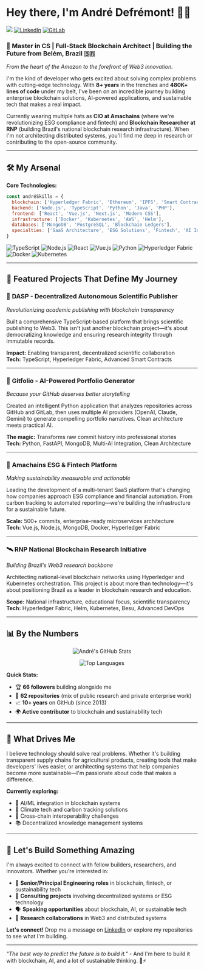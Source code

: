 # Hey there, I'm André Defrémont! 👋🏽

![](https://komarev.com/ghpvc/?username=defremont&style=flat-square&color=blue)
[![LinkedIn](https://img.shields.io/badge/linkedin-%230077B5.svg?&style=for-the-badge&logo=linkedin&logoColor=white)](https://www.linkedin.com/in/andredefremont)
[![GitLab](https://img.shields.io/badge/gitlab-%23181717.svg?&style=for-the-badge&logo=gitlab&logoColor=white)](https://gitlab.com/defremont)

### 🌟 Master in CS | Full-Stack Blockchain Architect | Building the Future from Belém, Brazil 🇧🇷

*From the heart of the Amazon to the forefront of Web3 innovation.*

I'm the kind of developer who gets excited about solving complex problems with cutting-edge technology. With **8+ years** in the trenches and **480K+ lines of code** under my belt, I've been on an incredible journey building enterprise blockchain solutions, AI-powered applications, and sustainable tech that makes a real impact.

Currently wearing multiple hats as **CIO at Amachains** (where we're revolutionizing ESG compliance and fintech) and **Blockchain Researcher at RNP** (building Brazil's national blockchain research infrastructure). When I'm not architecting distributed systems, you'll find me deep in research or contributing to the open-source community.

---

## 🛠️ My Arsenal

**Core Technologies:**
```javascript
const andréSkills = {
  blockchain: ['Hyperledger Fabric', 'Ethereum', 'IPFS', 'Smart Contracts'],
  backend: ['Node.js', 'TypeScript', 'Python', 'Java', 'PHP'],
  frontend: ['React', 'Vue.js', 'Next.js', 'Modern CSS'],
  infrastructure: ['Docker', 'Kubernetes', 'AWS', 'Helm'],
  databases: ['MongoDB', 'PostgreSQL', 'Blockchain Ledgers'],
  specialties: ['SaaS Architecture', 'ESG Solutions', 'Fintech', 'AI Integration']
}
```

![TypeScript](https://img.shields.io/badge/typescript-%23007ACC.svg?&style=for-the-badge&logo=typescript&logoColor=white)
![Node.js](https://img.shields.io/badge/node.js-6DA55F?style=for-the-badge&logo=node.js&logoColor=white)
![React](https://img.shields.io/badge/react-%2320232a.svg?&style=for-the-badge&logo=react&logoColor=%2361DAFB)
![Vue.js](https://img.shields.io/badge/vuejs-%2335495e.svg?&style=for-the-badge&logo=vuedotjs&logoColor=%234FC08D)
![Python](https://img.shields.io/badge/python-3670A0?style=for-the-badge&logo=python&logoColor=ffdd54)
![Hyperledger Fabric](https://img.shields.io/badge/Hyperledger-Fabric-blue?style=for-the-badge&logo=hyperledger)
![Docker](https://img.shields.io/badge/docker-%230db7ed.svg?&style=for-the-badge&logo=docker&logoColor=white)
![Kubernetes](https://img.shields.io/badge/kubernetes-%23326ce5.svg?&style=for-the-badge&logo=kubernetes&logoColor=white)

---

## 🚀 Featured Projects That Define My Journey

### 🔐 **DASP - Decentralized Autonomous Scientific Publisher**
*Revolutionizing academic publishing with blockchain transparency*

Built a comprehensive TypeScript-based platform that brings scientific publishing to Web3. This isn't just another blockchain project—it's about democratizing knowledge and ensuring research integrity through immutable records.

**Impact:** Enabling transparent, decentralized scientific collaboration  
**Tech:** TypeScript, Hyperledger Fabric, Advanced Smart Contracts

---

### 🤖 **Gitfolio - AI-Powered Portfolio Generator**
*Because your GitHub deserves better storytelling*

Created an intelligent Python application that analyzes repositories across GitHub and GitLab, then uses multiple AI providers (OpenAI, Claude, Gemini) to generate compelling portfolio narratives. Clean architecture meets practical AI.

**The magic:** Transforms raw commit history into professional stories  
**Tech:** Python, FastAPI, MongoDB, Multi-AI Integration, Clean Architecture

---

### 🌱 **Amachains ESG & Fintech Platform**
*Making sustainability measurable and actionable*

Leading the development of a multi-tenant SaaS platform that's changing how companies approach ESG compliance and financial automation. From carbon tracking to automated reporting—we're building the infrastructure for a sustainable future.

**Scale:** 500+ commits, enterprise-ready microservices architecture  
**Tech:** Vue.js, Node.js, MongoDB, Docker, Hyperledger Fabric

---

### 🛰️ **RNP National Blockchain Research Initiative**
*Building Brazil's Web3 research backbone*

Architecting national-level blockchain networks using Hyperledger and Kubernetes orchestration. This project is about more than technology—it's about positioning Brazil as a leader in blockchain research and education.

**Scope:** National infrastructure, educational focus, scientific transparency  
**Tech:** Hyperledger Fabric, Helm, Kubernetes, Besu, Advanced DevOps

---

## 📊 By the Numbers

<div align="center">
  
![André's GitHub Stats](https://github-readme-stats.vercel.app/api?username=defremont&count_private=true&show_icons=true&theme=dark&rank_icon=github)

![Top Languages](https://github-readme-stats.vercel.app/api/top-langs/?username=defremont&layout=compact&theme=dark&langs_count=8)

</div>

**Quick Stats:**
- 🏆 **66 followers** building alongside me
- 🔧 **62 repositories** (mix of public research and private enterprise work)
- 📈 **10+ years** on GitHub (since 2013)
- 🌍 **Active contributor** to blockchain and sustainability tech

---

## 🌟 What Drives Me

I believe technology should solve real problems. Whether it's building transparent supply chains for agricultural products, creating tools that make developers' lives easier, or architecting systems that help companies become more sustainable—I'm passionate about code that makes a difference.

**Currently exploring:**
- 🔬 AI/ML integration in blockchain systems
- 🌱 Climate tech and carbon tracking solutions
- 🔗 Cross-chain interoperability challenges
- 📚 Decentralized knowledge management systems

---

## 🤝 Let's Build Something Amazing

I'm always excited to connect with fellow builders, researchers, and innovators. Whether you're interested in:

- 💼 **Senior/Principal Engineering roles** in blockchain, fintech, or sustainability tech
- 🎯 **Consulting projects** involving decentralized systems or ESG technology
- 🗣️ **Speaking opportunities** about blockchain, AI, or sustainable tech
- 🔬 **Research collaborations** in Web3 and distributed systems

**Let's connect!** Drop me a message on [LinkedIn](https://www.linkedin.com/in/andredefremont) or explore my repositories to see what I'm building.

---

*"The best way to predict the future is to build it."* - And I'm here to build it with blockchain, AI, and a lot of sustainable thinking. 🌱⚡
